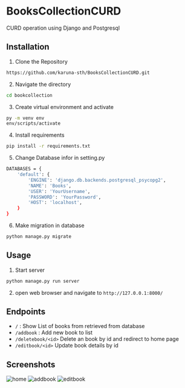 # BooksCollectionCURD
CURD operation using Django and Postgresql

## Installation
1. Clone the Repository <br>
```bash
https://github.com/karuna-sth/BooksCollectionCURD.git 
```
2. Navigate the directory
```bash
cd bookcollection
```
3. Create virtual environment and activate
```bash
py -m venv env
env/scripts/activate
```
4. Install requirements
```bash
pip install -r requirements.txt
```
5. Change Database infor in setting.py
```bash
DATABASES = {
    'default': {
        'ENGINE': 'django.db.backends.postgresql_psycopg2',
        'NAME': 'Books',
        'USER': 'YourUsername',
        'PASSWORD': 'YourPassword',
        'HOST': 'localhost',
    }
}
```
6. Make migration in database
```bash
python manage.py migrate
```
## Usage 
1. Start server
```bash
python manage.py run server
```
2. open web browser and navigate to ``` http://127.0.0.1:8000/ ```

## Endpoints
- ``` / ``` : Show List of books from retrieved from database
- ``` /addbook ``` : Add new book to list
- ``` /deletebook/<id> ``` Delete an book by id and redirect to home page
- ``` /editbook/<id> ``` Update book details by id

## Screenshots

![home](https://user-images.githubusercontent.com/47665883/231962537-d016c7b2-3eb5-4ddb-af6d-6b2d13cefa9e.png)
![addbook](https://user-images.githubusercontent.com/47665883/231962550-98f046d4-97e6-4c32-9030-e57340f69093.png)
![editbook](https://user-images.githubusercontent.com/47665883/231962559-86b13572-9160-4539-96b0-d8c58ac97e75.png)




